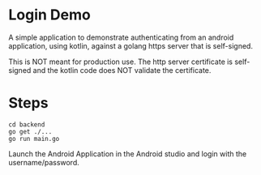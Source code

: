 # Login Demo

A simple application to demonstrate authenticating from an android application, using kotlin, against a golang https server that is self-signed.

This is NOT meant for production use. The http server certificate is self-signed and the kotlin code does NOT validate the certificate.

# Steps
```
cd backend
go get ./...
go run main.go
```
Launch the Android Application in the Android studio and login with the username/password.
